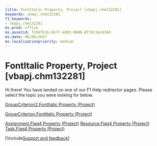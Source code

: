 ```yaml
---
title: FontItalic Property, Project [vbapj.chm132281]
keywords: vbapj.chm132281
f1_keywords:
- vbapj.chm132281
ms.prod: office
ms.assetid: f29d7b1b-6b77-4d03-9806-8f7dc34c434d
ms.date: 06/08/2017
ms.localizationpriority: medium
---
```



# FontItalic Property, Project [vbapj.chm132281]

Hi there! You have landed on one of our F1 Help redirector pages. Please select the topic you were looking for below.

[GroupCriterion2.FontItalic Property (Project)](https://msdn.microsoft.com/library/12a5735a-8e6f-4da3-2c4f-9669e2daf80a%28Office.15%29.aspx)

[GroupCriterion.FontItalic Property (Project)](https://msdn.microsoft.com/library/db176109-6a39-e129-933e-1a5a1ce8c78a%28Office.15%29.aspx)

[Assignment.Flag4 Property (Project)](https://msdn.microsoft.com/library/16af5669-ced4-3f4b-063a-0755fcefbeb7%28Office.15%29.aspx)
[Resource.Flag4 Property (Project)](https://msdn.microsoft.com/library/10a38af7-abb2-64f5-6307-4c6216b750af%28Office.15%29.aspx)
[Task.Flag4 Property (Project)](https://msdn.microsoft.com/library/8fe98757-39f1-2ca8-237f-6675fec7bd99%28Office.15%29.aspx)

[!include[Support and feedback](~/includes/feedback-boilerplate.md)]